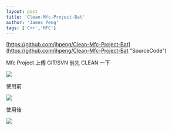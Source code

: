 ```yaml
---
layout: post
title: 'Clean-Mfc-Project-Bat'
author: 'James Peng'
tags: ['C++','MFC']
---
```



[https://github.com/jhpeng/Clean-Mfc-Project-Bat](https://github.com/jhpeng/Clean-Mfc-Project-Bat "SourceCode")

Mfc Project 上傳 GIT/SVN 前先 CLEAN 一下

![](http://i.imgur.com/a7ePp1e.png)

使用前

![](http://i.imgur.com/krnqgv1.png)

使用後

![](http://i.imgur.com/iTxaRpL.png)
